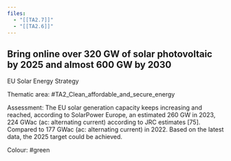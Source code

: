 ```yaml
---
files:
  - "[[TA2.7]]"
  - "[[TA2.6]]"
---
```

## Bring online over 320 GW of solar photovoltaic by 2025 and almost 600 GW by 2030
EU Solar Energy Strategy

Thematic area: #TA2_Clean_affordable_and_secure_energy

Assessment: The EU solar generation capacity keeps increasing and reached, according to SolarPower Europe, an estimated 260 GW in 2023, 224 GWac (ac: alternating current) according to JRC estimates [75]. Compared to 177 GWac (ac: alternating current) in 2022. Based on the latest data, the 2025 target could be achieved.

Colour: #green